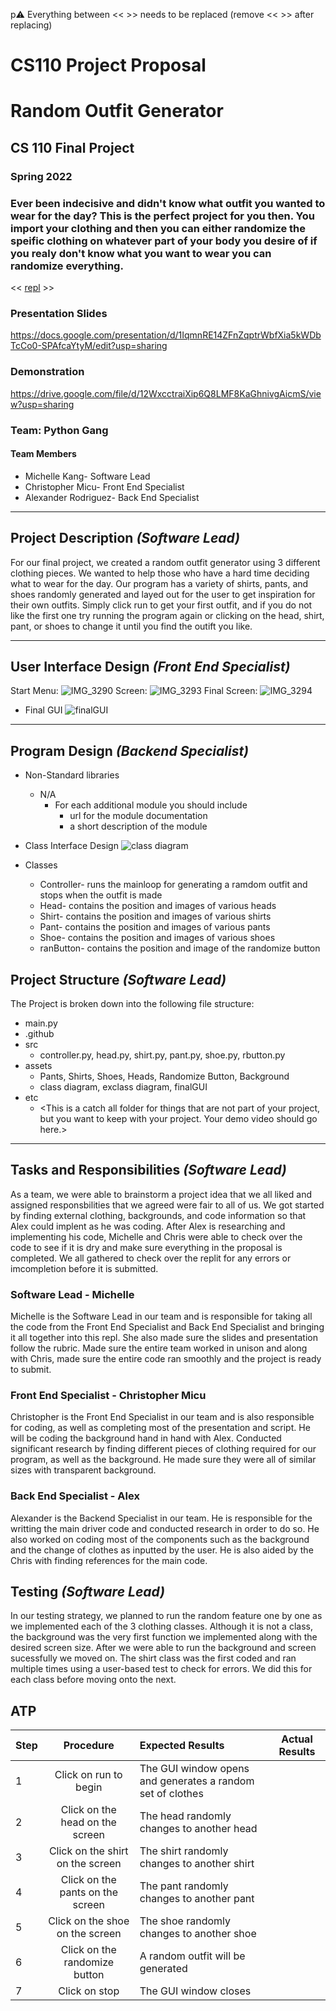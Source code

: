 p:warning: Everything between << >> needs to be replaced (remove << >> after replacing)
# CS110 Project Proposal
# Random Outfit Generator 
## CS 110 Final Project
### Spring 2022
### Ever been indecisive and didn't know what outfit you wanted to wear for the day? This is the perfect project for you then. You import your clothing and then you can either randomize the speific clothing on whatever part of your body you desire of if you realy don't know what you want to wear you can randomize everything. 

<< [repl](#) >>

### Presentation Slides
https://docs.google.com/presentation/d/1IqmnRE14ZFnZqptrWbfXia5kWDbTcCo0-SPAfcaYtyM/edit?usp=sharing
### Demonstration 
https://drive.google.com/file/d/12WxcctraiXip6Q8LMF8KaGhnivgAicmS/view?usp=sharing

### Team: Python Gang
#### Team Members
* Michelle Kang- Software Lead
* Christopher Micu- Front End Specialist
* Alexander Rodriguez- Back End Specialist

***

## Project Description *(Software Lead)*

For our final project, we created a random outfit generator using 3 different clothing pieces. We wanted to help those who have a hard time deciding what to wear for the day. Our program has a variety of shirts, pants, and shoes randomly generated and layed out for the user to get inspiration for their own outfits. Simply click run to get your first outfit, and if you do not like the first one try running the program again or clicking on the head, shirt, pant, or shoes to change it until you find the outift you like.

***    

## User Interface Design *(Front End Specialist)*
Start Menu:
![IMG_3290](assets/IMG_3290.jpg)
Screen:
![IMG_3293](assets/IMG_3293.jpg)
Final Screen:
![IMG_3294](assets/IMG_3295.jpg)

   
* Final GUI
   ![finalGUI](assets/finalGUI.jpg)
***        

## Program Design *(Backend Specialist)*


* Non-Standard libraries
  * N/A
    * For each additional module you should include
        * url for the module documentation
        * a short description of the module
          
* Class Interface Design
      ![class diagram](assets/class_diagram.jpg)
      
* Classes
    * Controller- runs the mainloop for generating a ramdom outfit and stops when the outfit is made
    * Head- contains the position and images of various heads
    * Shirt- contains the position and images of various shirts
    * Pant- contains the position and images of various pants
    * Shoe- contains the position and images of various shoes
    * ranButton- contains the position and image of the randomize button

## Project Structure *(Software Lead)*

The Project is broken down into the following file structure:

* main.py
* .github
* src
    * controller.py, head.py, shirt.py, pant.py, shoe.py, rbutton.py
* assets
    * Pants, Shirts, Shoes, Heads, Randomize Button, Background 
    * class diagram, exclass diagram, finalGUI
* etc
    * <This is a catch all folder for things that are not part of your project, but you want to keep with your project. Your demo video should go here.>

***

## Tasks and Responsibilities *(Software Lead)*

As a team, we were able to brainstorm a project idea that we all liked and assigned responsbilities that we agreed were fair to all of us. We got started by finding external clothing, backgrounds, and code information so that Alex could implent as he was coding. After Alex is researching and implementing his code, Michelle and Chris were able to check over the code to see if it is dry and make sure everything in the proposal is completed. We all gathered to check over the replit for any errors or imcompletion before it is submitted. 

### Software Lead - Michelle

Michelle is the Software Lead in our team and is responsible for taking all the code from the Front End Specialist and Back End Specialist and bringing it all together into this repl. She also made sure the slides and presentation follow the rubric. Made sure the entire team worked in unison and along with Chris, made sure the entire code ran smoothly and the project is ready to submit.

### Front End Specialist - Christopher Micu

Christopher is the Front End Specialist in our team and is also responsible for coding, as well as completing most of the presentation and script. He will be coding the background hand in hand with Alex. Conducted significant research by finding different pieces of clothing required for our program, as well as the background. He made sure they were all of similar sizes with transparent background.

### Back End Specialist - Alex

Alexander is the Backend Specialist in our team. He is responsible for the writting the main driver code and conducted research in order to do so. He also worked on coding most of the components such as the background and the change of clothes as inputted by the user. He is also aided by the Chris with finding references for the main code.

## Testing *(Software Lead)*

In our testing strategy, we planned to run the random feature one by one as we implemented each of the 3 clothing classes. Although it is not a class, the background was the very first function we implemented along with the desired screen size. After we were able to run the background and screen sucessfully we moved on. The shirt class was the first coded and ran multiple times using a user-based test to check for errors. We did this for each class before moving onto the next. 

## ATP

| Step          | Procedure     | Expected Results | Actual Results |
|-----------|:-------------:| :-----------------| -------------- |
|  1  | Click on run to begin | The GUI window opens and generates a random set of clothes|
|  2  | Click on the head on the screen | The head randomly changes to another head|         
|  3  | Click on the shirt on the screen | The shirt randomly changes to another shirt
|  4  | Click on the pants on the screen| The pant randomly changes to another pant
|  5  | Click on the shoe on the screen | The shoe randomly changes to another shoe
|  6  | Click on the randomize button  | A random outfit will be generated |               |
|  7  | Click on stop  | The GUI window closes |                 |


